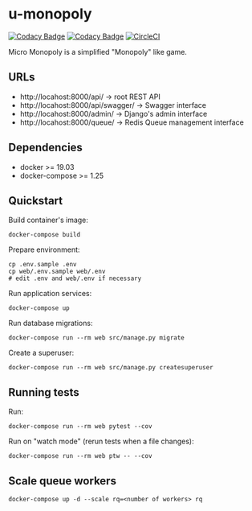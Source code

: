 # u-monopoly
[![Codacy Badge](https://app.codacy.com/project/badge/Grade/39d03e6d97c7490397f719c1250ef82c)](https://www.codacy.com/manual/sidneijp/u-monopoly?utm_source=github.com&amp;utm_medium=referral&amp;utm_content=sidneijp/u-monopoly&amp;utm_campaign=Badge_Grade)
[![Codacy Badge](https://app.codacy.com/project/badge/Coverage/39d03e6d97c7490397f719c1250ef82c)](https://www.codacy.com/manual/sidneijp/u-monopoly?utm_source=github.com&utm_medium=referral&utm_content=sidneijp/u-monopoly&utm_campaign=Badge_Coverage)
[![CircleCI](https://circleci.com/gh/sidneijp/u-monopoly.svg?style=shield)](https://app.circleci.com/pipelines/github/sidneijp/u-monopoly)

Micro Monopoly is a simplified "Monopoly" like game.

## URLs

- http://locahost:8000/api/ -> root REST API
- http://locahost:8000/api/swagger/ -> Swagger interface
- http://locahost:8000/admin/ -> Django's admin interface
- http://locahost:8000/queue/ -> Redis Queue management interface

## Dependencies

- docker >= 19.03
- docker-compose >= 1.25

## Quickstart

Build container's image:

```shell script
docker-compose build
```

Prepare environment:

```shell script
cp .env.sample .env
cp web/.env.sample web/.env
# edit .env and web/.env if necessary 
```

Run application services:

```shell script
docker-compose up
```

Run database migrations:

```shell script
docker-compose run --rm web src/manage.py migrate
```

Create a superuser:

```shell script
docker-compose run --rm web src/manage.py createsuperuser
```

## Running tests

Run:

```shell script
docker-compose run --rm web pytest --cov
```

Run on "watch mode" (rerun tests when a file changes):

```shell script
docker-compose run --rm web ptw -- --cov
```

## Scale queue workers

```shell script
docker-compose up -d --scale rq=<number of workers> rq
```
